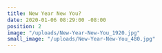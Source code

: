 ```yaml
---
title: New Year New You?
date: 2020-01-06 08:29:00 -08:00
position: 2
image: "/uploads/New-Year-New-You_1920.jpg"
small_image: "/uploads/New-Year-New-You_480.jpg"
---
```


